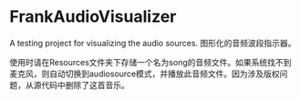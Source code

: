 # FrankAudioVisualizer
A testing project for visualizing the audio sources.
图形化的音频波段指示器。

使用时请在Resources文件夹下存储一个名为song的音频文件。如果系统找不到麦克风，则自动切换到audiosource模式，并播放此音频文件。因为涉及版权问题，从源代码中删除了这首音乐。
